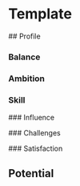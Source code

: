 # Template


## Profile

### Balance

### Ambition

### Skill

### Influence

### Challenges

### Satisfaction

## Potential

